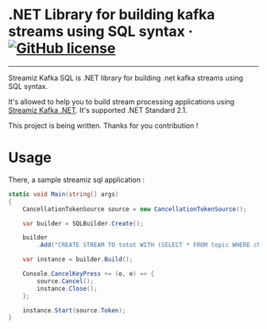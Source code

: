  # .NET Library for building kafka streams using SQL syntax &middot; [![GitHub license](https://img.shields.io/badge/license-MIT-green.svg)](https://github.com/LGouellec/kafka-sql-library/blob/master/LICENSE)


----

Streamiz Kafka SQL is .NET library for building .net kafka streams using SQL syntax.

It's allowed to help you to build stream processing applications using [Streamiz Kafka .NET](https://github.com/LGouellec/kafka-streams-dotnet).
It's supported .NET Standard 2.1.

This project is being written. Thanks for you contribution !

# Usage

There, a sample streamiz sql application :

``` csharp
static void Main(string[] args)
{
    CancellationTokenSource source = new CancellationTokenSource();

    var builder = SQLBuilder.Create();

    builder
        .Add("CREATE STREAM TO totot WITH (SELECT * FROM topic WHERE champI = 'TOTO')");

    var instance = builder.Build();

    Console.CancelKeyPress += (o, e) => {
        source.Cancel();
        instance.Close();
    };

    instance.Start(source.Token);
}
```